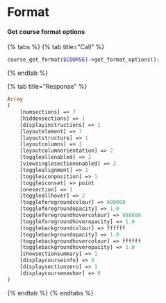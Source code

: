 # Format

#### Get course format options

{% tabs %}
{% tab title="Call" %}
```php
course_get_format($COURSE)->get_format_options();
```
{% endtab %}

{% tab title="Response" %}
```php
Array
(
    [numsections] => 7
    [hiddensections] => 1
    [displayinstructions] => 1
    [layoutelement] => 7
    [layoutstructure] => 1
    [layoutcolumns] => 1
    [layoutcolumnorientation] => 2
    [toggleallenabled] => 2
    [viewsinglesectionenabled] => 2
    [togglealignment] => 1
    [toggleiconposition] => 1
    [toggleiconset] => point
    [onesection] => 1
    [toggleallhover] => 2
    [toggleforegroundcolour] => 000000
    [toggleforegroundopacity] => 1.0
    [toggleforegroundhovercolour] => 888888
    [toggleforegroundhoveropacity] => 1.0
    [togglebackgroundcolour] => ffffff
    [togglebackgroundopacity] => 1.0
    [togglebackgroundhovercolour] => ffffff
    [togglebackgroundhoveropacity] => 1.0
    [showsectionsummary] => 1
    [displaycourseinfo] => 0
    [displaysectionzero] => 1
    [displaycoursenavbar] => 0
)

```
{% endtab %}
{% endtabs %}


